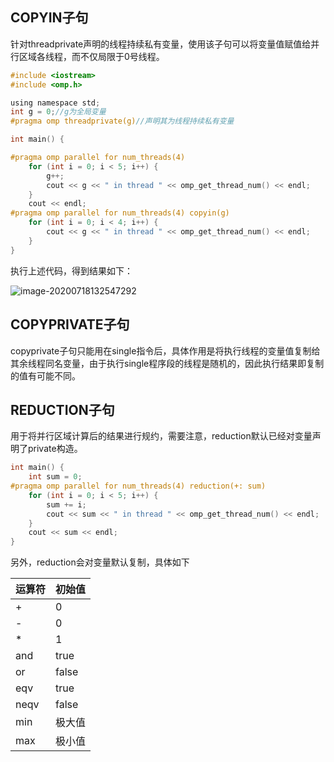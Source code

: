 ## COPYIN子句

针对threadprivate声明的线程持续私有变量，使用该子句可以将变量值赋值给并行区域各线程，而不仅局限于0号线程。

```c
#include <iostream>
#include <omp.h>

using namespace std;
int g = 0;//g为全局变量
#pragma omp threadprivate(g)//声明其为线程持续私有变量

int main() {

#pragma omp parallel for num_threads(4)
    for (int i = 0; i < 5; i++) {
        g++;
        cout << g << " in thread " << omp_get_thread_num() << endl;
    }
    cout << endl;
#pragma omp parallel for num_threads(4) copyin(g)
    for (int i = 0; i < 4; i++) {
        cout << g << " in thread " << omp_get_thread_num() << endl;
    }
}
```

执行上述代码，得到结果如下：

![image-20200718132547292](https://imagebag.oss-cn-chengdu.aliyuncs.com/img/image-20200718132547292.png)

## COPYPRIVATE子句

copyprivate子句只能用在single指令后，具体作用是将执行线程的变量值复制给其余线程同名变量，由于执行single程序段的线程是随机的，因此执行结果即复制的值有可能不同。

## REDUCTION子句

用于将并行区域计算后的结果进行规约，需要注意，reduction默认已经对变量声明了private构造。

```c
int main() {
    int sum = 0;
#pragma omp parallel for num_threads(4) reduction(+: sum)
    for (int i = 0; i < 5; i++) {
        sum += i;
        cout << sum << " in thread " << omp_get_thread_num() << endl;
    }
    cout << sum << endl;
}
```

另外，reduction会对变量默认复制，具体如下

| 运算符 | 初始值 |
| -------- | ------ |
| + | 0 |
| - | 0 |
| * | 1 |
| and | true |
| or | false |
| eqv | true |
| neqv | false |
| min | 极大值 |
| max | 极小值 |
